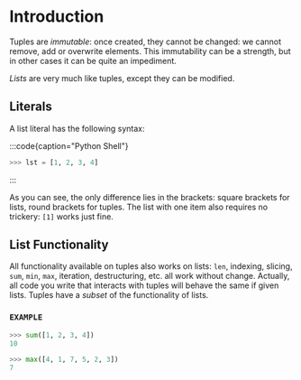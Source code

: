 # Introduction

Tuples are *immutable*: once created, they cannot be changed: we cannot remove, add or overwrite elements.
This immutability can be a strength, but in other cases it can be quite an impediment.

*Lists* are very much like tuples, except they can be modified.

## Literals

A list literal has the following syntax:

:::code{caption="Python Shell"}

```python
>>> lst = [1, 2, 3, 4]
```

:::

As you can see, the only difference lies in the brackets: square brackets for lists, round brackets for tuples.
The list with one item also requires no trickery: `[1]` works just fine.

## List Functionality

All functionality available on tuples also works on lists: `len`, indexing, slicing, `sum`, `min`, `max`, iteration, destructuring, etc. all work without change.
Actually, all code you write that interacts with tuples will behave the same if given lists.
Tuples have a *subset* of the functionality of lists.

### `EXAMPLE`


```python
>>> sum([1, 2, 3, 4])
10

>>> max([4, 1, 7, 5, 2, 3])
7
```

